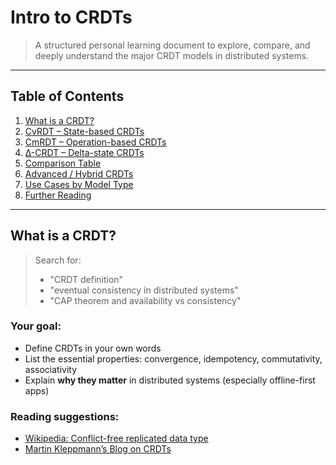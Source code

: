 # Intro to CRDTs

> A structured personal learning document to explore, compare, and deeply understand the major CRDT models in distributed systems.

---

## Table of Contents

1. [What is a CRDT?](#what-is-a-crdt)
2. [CvRDT – State-based CRDTs](02-crdt-models.md#cvrdt--state-based-crdts)
3. [CmRDT – Operation-based CRDTs](02-crdt-models.md#cmrdt--operation-based-crdts)
4. [Δ-CRDT – Delta-state CRDTs](02-crdt-models.md#δ-crdt--delta-state-crdts)
5. [Comparison Table](02-crdt-models.md#comparison-table)
6. [Advanced / Hybrid CRDTs](04-real-world-uses.md#advanced--hybrid-crdts)
7. [Use Cases by Model Type](04-real-world-uses.md#use-cases-by-model-type)
8. [Further Reading](04-real-world-uses.md#further-reading)

---

## What is a CRDT?
> Search for:
> - "CRDT definition"
> - "eventual consistency in distributed systems"
> - "CAP theorem and availability vs consistency"

### Your goal:
- Define CRDTs in your own words
- List the essential properties: convergence, idempotency, commutativity, associativity
- Explain **why they matter** in distributed systems (especially offline-first apps)

### Reading suggestions:
- [Wikipedia: Conflict-free replicated data type](https://en.wikipedia.org/wiki/Conflict-free_replicated_data_type)
- [Martin Kleppmann’s Blog on CRDTs](https://martin.kleppmann.com/2016/02/08/crdts.html)